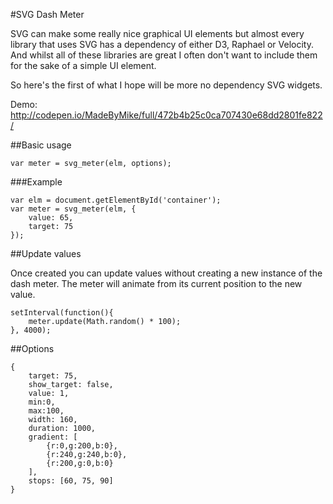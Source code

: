 #SVG Dash Meter

SVG can make some really nice graphical UI elements but almost every library that uses SVG has a dependency of either D3, Raphael or Velocity. And whilst  all of these libraries are great I often don't want to include them for the sake of a simple UI element.

So here's the first of what I hope will be more no dependency SVG widgets.

Demo: http://codepen.io/MadeByMike/full/472b4b25c0ca707430e68dd2801fe822/

##Basic usage

```
var meter = svg_meter(elm, options);
```
###Example
```
var elm = document.getElementById('container');
var meter = svg_meter(elm, {
	value: 65,
	target: 75
});
```

##Update values

Once created you can update values without creating a new instance of the dash meter. The meter will animate from its current position to the new value.

```
setInterval(function(){
	meter.update(Math.random() * 100);
}, 4000);
```

##Options
```
{
	target: 75,
	show_target: false,
	value: 1,
	min:0,
	max:100,
	width: 160,
	duration: 1000,
	gradient: [
		{r:0,g:200,b:0},
		{r:240,g:240,b:0},
		{r:200,g:0,b:0}
	],
	stops: [60, 75, 90]
}
```
